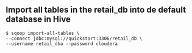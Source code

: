 ## Import all tables in the retail_db into de default database in Hive
```Shell
$ sqoop import-all-tables \
--connect jdbc:mysql://quickstart:3306/retail_db \
--username retail_dba --password cloudera
```
